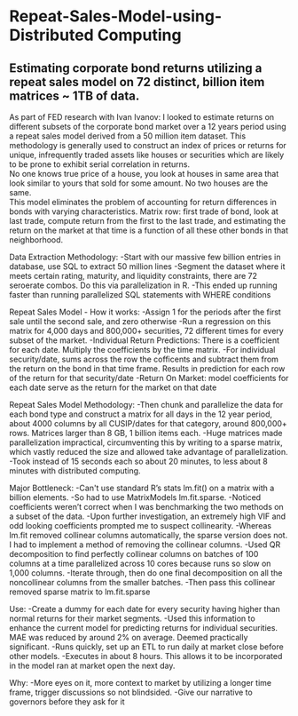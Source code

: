 # Repeat-Sales-Model-using-Distributed Computing
## Estimating corporate bond returns utilizing a repeat sales model on 72 distinct, billion item matrices ~ 1TB of data.
As part of FED research with Ivan Ivanov: I looked to estimate returns on different subsets of the corporate bond market over a 12 years period using a repeat sales model derived from a 50 million item dataset. 
This methodology is generally used to construct an index of prices or returns for unique, infrequently traded assets like houses or securities which are likely to be prone to exhibit serial correlation in returns.  
No one knows true price of a house, you look at houses in same area that look similar to yours that sold for some amount. No two houses are the same.  
This model eliminates the problem of accounting for return differences in bonds with varying characteristics. 
Matrix row: first trade of bond, look at last trade, compute return from the first to the last trade, and estimating the return on the market at that time is a function of all these other bonds in that neighborhood. 

Data Extraction Methodology:
-Start with our massive few billion entries in database, use SQL to extract 50 million lines 
-Segment the dataset where it meets certain rating, maturity, and liquidity constraints, there are 72 seroerate combos. Do this via parallelization in R.
-This ended up running faster than running parallelized SQL statements with WHERE conditions 

Repeat Sales Model - How it works:
-Assign 1 for the periods after the first sale until the second sale, and zero otherwise
-Run a regression on this matrix for 4,000 days and 800,000+ securities, 72 different times for every subset of the market.
-Individual Return Predictions: There is a coefficient for each date. Multiply the coefficients by the time matrix. 
-For individual security/date, sums across the row the cofficents and subtract them from the return on the bond in that time frame. Results in prediction for each row of the return for that security/date 
-Return On Market: model coefficients for each date serve as the return for the market on that date

Repeat Sales Model Methodology:
-Then chunk and parallelize the data for each bond type and construct a matrix for all days in the 12 year period, about 4000 columns by all CUSIP/dates for that category, around 800,000+ rows. Matrices larger than 8 GB, 1 billion items each. 
-Huge matrices made parallelization impractical, circumventing this by writing to a sparse matrix, which vastly reduced the size and allowed take advantage of parallelization.
-Took instead of 15 seconds each so about 20 minutes, to less about 8 minutes with distributed computing.

Major Bottleneck:
-Can't use standard R’s stats lm.fit() on a matrix with a billion elements. 
-So had to use MatrixModels lm.fit.sparse.
-Noticed coefficients weren’t correct when I was benchmarking the two methods on a subset of the data.
-Upon further investigation, an extremely high VIF and odd looking coefficients prompted me to suspect collinearity. 
-Whereas lm.fit removed collinear columns automatically, the sparse version does not. I had to implement a method of removing the collinear columns.
-Used QR decomposition to find perfectly collinear columns on batches of 100 columns at a time parallelized across 10 cores because runs so slow on 1,000 columns.
-Iterate through, then do one final decomposition on all the noncollinear columns from the smaller batches. 
-Then pass this collinear removed sparse matrix to lm.fit.sparse

Use:
-Create a dummy for each date for every security having higher than normal returns for their market segments. 
-Used this information to enhance the current model for predicting returns for individual securities. MAE was reduced by around 2% on average. Deemed practically significant.
-Runs quickly, set up an ETL to run daily at market close before other models. 
-Executes in about 8 hours. This allows it to be incorporated in the model ran at market open the next day.

Why:
-More eyes on it, more context to market by utilizing a longer time frame, trigger discussions so not blindsided.
-Give our narrative to governors before they ask for it
